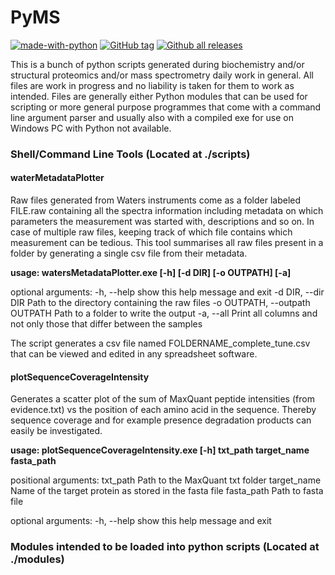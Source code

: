 # PyMS

[![made-with-python](https://img.shields.io/badge/Made%20with-Python-1f425f.svg)](https://www.python.org/)
[![GitHub tag](https://img.shields.io/github/tag/aretaon/PyMS.svg)](https://GitHub.com/aretaon/PyMS/tags/)
[![Github all releases](https://img.shields.io/github/downloads/aretaon/PyMS/total.svg)](ttps://GitHub.com/Naereen/StrapDown.js/releases)


This is a bunch of python scripts generated during biochemistry and/or structural proteomics and/or mass spectrometry daily work in general.
All files are work in progress and no liability is taken for them to work as intended.
Files are generally either Python modules that can be used for scripting or more general purpose programmes that come with a command line argument parser and usually also with a compiled exe for use on Windows PC with Python not available.

### Shell/Command Line Tools (Located at ./scripts)

#### waterMetadataPlotter

Raw files generated from Waters instruments come as a folder labeled FILE.raw containing all the spectra information including metadata on which parameters the measurement was started with, descriptions and so on.
In case of multiple raw files, keeping track of which file contains which measurement can be tedious. This tool summarises all raw files present in a folder by generating a single csv file from their metadata.


**usage: watersMetadataPlotter.exe [-h] [-d DIR] [-o OUTPATH] [-a]**

optional arguments:
  -h, --help            show this help message and exit
  -d DIR, --dir DIR     Path to the directory containing the raw files
  -o OUTPATH, --outpath OUTPATH
                        Path to a folder to write the output
  -a, --all             Print all columns and not only those that differ
                        between the samples

The script generates a csv file named FOLDERNAME_complete_tune.csv that can be viewed and edited in any spreadsheet software.

#### plotSequenceCoverageIntensity

Generates a scatter plot of the sum of MaxQuant peptide intensities (from evidence.txt) vs the position of each amino acid in the sequence. Thereby sequence coverage and for example presence degradation products can easily be investigated.

**usage: plotSequenceCoverageIntensity.exe [-h] txt_path target_name fasta_path**

positional arguments:
  txt_path     Path to the MaxQuant txt folder
  target_name  Name of the target protein as stored in the fasta file
  fasta_path   Path to fasta file

optional arguments:
  -h, --help   show this help message and exit
  
### Modules intended to be loaded into python scripts (Located at ./modules)
